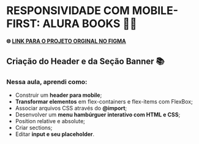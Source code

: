 # RESPONSIVIDADE COM MOBILE-FIRST: ALURA BOOKS :woman_technologist:

#### :globe_with_meridians: [LINK PARA O PROJETO ORGINAL NO FIGMA]() 

## Criação do Header e da Seção Banner :books:

### Nessa aula, aprendi como:
- Construir um **header para mobile**;
- **Transformar elementos** em flex-containers e flex-items com FlexBox;
- Associar arquivos CSS através do **@import**;
- Desenvolver um **menu hambúrguer interativo com HTML e CSS**;
- Position relative e absolute;
- Criar sections;
- Editar **input e seu placeholder**.